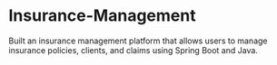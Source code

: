 # Insurance-Management
Built an insurance management platform that allows users to manage insurance policies, clients, and claims using Spring Boot and Java.
